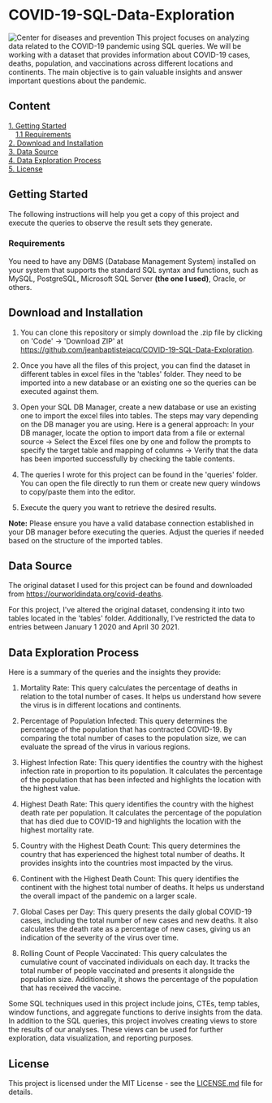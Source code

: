 # COVID-19-SQL-Data-Exploration
![Center for diseases and prevention](https://github.com/jeanbaptistejacq/COVID-19-SQL-Data-Exploration/assets/80902643/28aaf8a7-bb0a-4d15-99cf-93e7153244bc)
This project focuses on analyzing data related to the COVID-19 pandemic using SQL queries. 
We will be working with a dataset that provides information about COVID-19 cases, deaths, population, and 
vaccinations across different locations and continents. The main objective is to gain valuable insights and answer important questions about the pandemic.
## Content

[1. Getting Started](#getting-started)  
&emsp;[1.1 Requirements](#requirements)  
[2. Download and Installation](#download-and-installation)  
[3. Data Source](#data-source)  
[4. Data Exploration Process](#data-exploration-process)  
[5. License](#license)  

## Getting Started

The following instructions will help you get a copy of this project and execute the queries to observe the result sets they generate.

### Requirements

You need to have any DBMS (Database Management System) installed on your system that supports the standard SQL syntax and functions, such as MySQL, PostgreSQL, Microsoft SQL Server **(the one I used)**, Oracle, or others.

## Download and Installation

1. You can clone this repository or simply download the .zip file by clicking on 'Code' -> 'Download ZIP' at <https://github.com/jeanbaptistejacq/COVID-19-SQL-Data-Exploration>.

2. Once you have all the files of this project, you can find the dataset in different tables in excel files in the 'tables' folder. They need to be imported into a new database or an existing one so the queries can be executed against them.

3. Open your SQL DB Manager, create a new database or use an existing one to import the excel files into tables. The steps may vary depending on the DB manager you are using. Here is a general approach: In your DB manager, locate the option to import data from a file or external source ->
Select the Excel files one by one and follow the prompts to specify the target table and mapping of columns ->
Verify that the data has been imported successfully by checking the table contents.

4. The queries I wrote for this project can be found in the 'queries' folder. You can open the file directly to run them or create new query windows to copy/paste them into the editor.  

5. Execute the query you want to retrieve the desired results.  

**Note:** Please ensure you have a valid database connection established in your DB manager before executing the queries. Adjust the queries if needed based on the structure of the imported tables.

## Data Source

The original dataset I used for this project can be found and downloaded from <https://ourworldindata.org/covid-deaths>.

For this project, I've altered the original dataset, condensing it into two tables located in the 'tables' folder. Additionally, I've restricted the data to entries between January 1 2020 and April 30 2021.

## Data Exploration Process

Here is a summary of the queries and the insights they provide:

1. Mortality Rate: This query calculates the percentage of deaths in relation to the total number of cases. It helps us understand how severe the virus is in different locations and continents.

2. Percentage of Population Infected: This query determines the percentage of the population that has contracted COVID-19. By comparing the total number of cases to the population size, we can evaluate the spread of the virus in various regions.

3. Highest Infection Rate: This query identifies the country with the highest infection rate in proportion to its population. It calculates the percentage of the population that has been infected and highlights the location with the highest value.

4. Highest Death Rate: This query identifies the country with the highest death rate per population. It calculates the percentage of the population that has died due to COVID-19 and highlights the location with the highest mortality rate.

5. Country with the Highest Death Count: This query determines the country that has experienced the highest total number of deaths. It provides insights into the countries most impacted by the virus.

6. Continent with the Highest Death Count: This query identifies the continent with the highest total number of deaths. It helps us understand the overall impact of the pandemic on a larger scale.

7. Global Cases per Day: This query presents the daily global COVID-19 cases, including the total number of new cases and new deaths. It also calculates the death rate as a percentage of new cases, giving us an indication of the severity of the virus over time.

8. Rolling Count of People Vaccinated: This query calculates the cumulative count of vaccinated individuals on each day. It tracks the total number of people vaccinated and presents it alongside the population size. Additionally, it shows the percentage of the population that has received the vaccine.

Some SQL techniques used in this project include joins, CTEs, temp tables, window functions, and aggregate functions to derive insights from the data. In addition to the SQL queries, this project involves creating views to store the results of our analyses. These views can be used for further exploration, data visualization, and reporting purposes.


## License

This project is licensed under the MIT License - see the [LICENSE.md](LICENSE) file for details.
